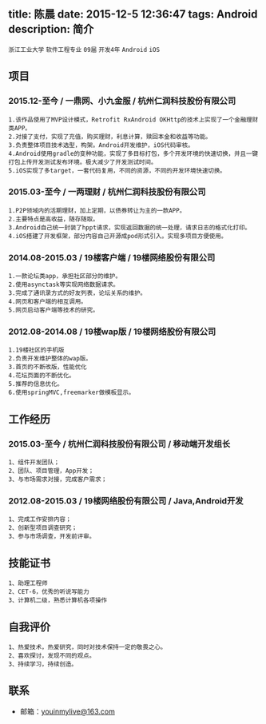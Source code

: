 title: 陈晨
date: 2015-12-5 12:36:47
tags: Android
description: 简介
---
 `浙江工业大学` `软件工程专业`  `09届` `开发4年` `Android` `iOS` 

## 项目
### 2015.12-至今  / 一鼎网、小九金服 / 杭州仁润科技股份有限公司
	1.该作品使用了MVP设计模式，Retrofit RxAndroid OKHttp的技术上实现了一个金融理财类APP。
	2.对接了支付，实现了充值，购买理财，利息计算，赎回本金和收益等功能。
	3.负责整体项目技术选型，构架。Android开发维护，iOS代码审核。
	4.Android使用gradle的变种功能，实现了多目标打包，多个开发环境的快速切换，并且一键打包上传开发测试发布环境。极大减少了开发测试时间。
	5.iOS实现了多target，一套代码复用，不同的资源，不同的开发环境快速切换。
### 2015.03-至今 / 一两理财 / 杭州仁润科技股份有限公司
	1.P2P领域内的活期理财，加上定期，以债券转让为主的一款APP。
	2.主要特点是高收益，随存随取。
	3.Android自己统一封装了hppt请求，实现返回数据的统一处理，请求日志的格式化打印。
	4.iOS搭建了开发框架，部分内容自己开源成pod形式引入。实现多项目方便使用。
### 2014.08-2015.03 / 19楼客户端 / 19楼网络股份有限公司
	1.一款论坛类app，承担社区部分的维护。
	2.使用asynctask等实现网络数据请求。
	3.完成了通讯录方式的好友列表，论坛关系的维护。
	4.网页和客户端的相互调用。
	5.网页启动客户端等技术的研究。
### 2012.08-2014.08 / 19楼wap版  / 19楼网络股份有限公司
	1.19楼社区的手机版
	2.负责开发维护整体的wap版。
	3.首页的不断改版，性能优化
	4.花坛页面的不断优化。
	5.推荐的信息优化。
	6.使用springMVC,freemarker做模板显示。
## 工作经历
### 2015.03-至今 / 杭州仁润科技股份有限公司 / 移动端开发组长
	1、组件开发团队；
	2、团队、项目管理，App开发；
	3、与市场需求对接，完成客户需求；
### 2012.08-2015.03 / 19楼网络股份有限公司 / Java,Android开发
	1、完成工作安排内容；
	2、创新型项目调查研究；
	3、参与市场调查，开发前评审。
## 技能证书
	1、助理工程师
	2、CET-6，优秀的听说写能力
	3、计算机二级，熟悉计算机各项操作
## 自我评价
	1、热爱技术，热爱研究，同时对技术保持一定的敬畏之心。
	2、喜欢探讨，发现不同的观点。
	3、持续学习，持续创造。


## 联系
* 邮箱：youinmylive@163.com
